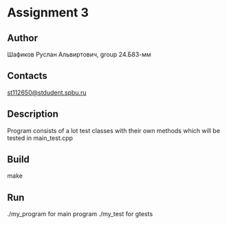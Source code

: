 # Assignment 3
## Author
Шафиков Руслан Альвиртович, group 24.Б83-мм
## Contacts
st112650@stdudent.spbu.ru
## Description
Program consists of a lot test classes with their own methods which will be tested  in main_test.cpp
## Build
make
## Run 
./my_program for main program
./my_test for gtests
